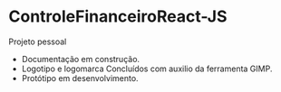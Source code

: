 # ControleFinanceiroReact-JS
 Projeto pessoal
- Documentação em construção.
- Logotipo e logomarca Concluídos com auxilio da ferramenta GIMP.
- Protótipo em desenvolvimento.
